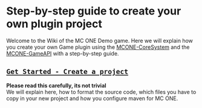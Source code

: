 # Step-by-step guide to create your own plugin project

Welcome to the Wiki of the MC ONE Demo game.
Here we will explain how you create your own Game plugin 
using the [MCONE-CoreSystem](https://gitlab.onegaming.group/systems/coresystem) 
and the [MCONE-GameAPI](https://gitlab.onegaming.group/systems/gameapi) with a step-by-step guide.

## [`Get Started - Create a project`](Get-started)
**Please read this carefully, its not trivial**  
We will explain here, how to format the source code, 
which files you have to copy in your new project and how you configure maven for MC ONE.


